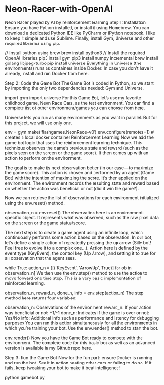# Neon-Racer-with-OpenAI
Neon Racer played by AI by reinforcement learning
Step 1: Installation
Ensure you have Python installed, or install it using Homebrew. You can download a dedicated Python IDE like PyCharm or iPython notebook. I like to keep it simple and use Sublime. Finally, install Gym, Universe and other required libraries using pip.

// Install python using brew
brew install python3
// Install the required OpenAI libraries
pip3 install gym
pip3 install numpy incremental
brew install golang libjpeg-turbo 
pip install universe
Everything in Universe (the environments) runs as containers inside Docker. In case you don’t have it already, install and run Docker from here.

Step 2: Code the Game Bot
The Game Bot is coded in Python, so we start by importing the only two dependencies needed: Gym and Universe.

import gym
import universe
For this Game Bot, let’s use my favorite childhood game, Neon Race Cars, as the test environment. You can find a complete list of other environment/games you can choose from here.

Universe lets you run as many environments as you want in parallel. But for this project, we will use only one.

env = gym.make(‘flashgames.NeonRace-v0’)
env.configure(remotes=1) # creates a local docker container
Reinforcement Learning
Now we add the game bot logic that uses the reinforcement learning technique. This technique observes the game’s previous state and reward (such as the pixels seen on the screen or the game score). It then comes up with an action to perform on the environment.

The goal is to make its next observation better (in our case — to maximize the game score). This action is chosen and performed by an agent (Game Bot) with the intention of maximizing the score. It’s then applied on the environment. The environment records the resulting state and reward based on whether the action was beneficial or not (did it win the game?).


Now we can retrieve the list of observations for each environment initialized using the env.reset() method.

observation_n = env.reset()
The observation here is an environment-specific object. It represents what was observed, such as the raw pixel data on the screen or the game status/score.

The next step is to create a game agent using an infinite loop, which continuously performs some action based on the observation. In our bot, let’s define a single action of repeatedly pressing the up arrow (Silly bot! Feel free to evolve it to a complex one…). Action here is defined by the event type (KeyEvent), the control key (Up Arrow), and setting it to true for all observation that the agent sees.

while True:
action_n = [[('KeyEvent', 'ArrowUp', True)] for ob in observation_n]
We then use the env.step() method to use the action to move forward one time step. This is a very basic implementation of reinforced learning.

 observation_n, reward_n, done_n, info = env.step(action_n)
The step method here returns four variables:

observation_n: Observations of the environment
reward_n: If your action was beneficial or not: +1/-1
done_n: Indicates if the game is over or not: Yes/No
info: Additional info such as performance and latency for debugging purposes
You can run this action simultaneously for all the environments in which you’re training your bot. Use the env.render() method to start the bot.

env.render()
Now you have the Game Bot ready to compete with the environment. The complete code for this basic bot as well as an advanced version is available in my Github repo here.

Step 3: Run the Game Bot
Now for the fun part: ensure Docker is running and run the bot. See it in action beating other cars or failing to do so. If it fails, keep tweaking your bot to make it beat intelligence!

python gamebot.py
